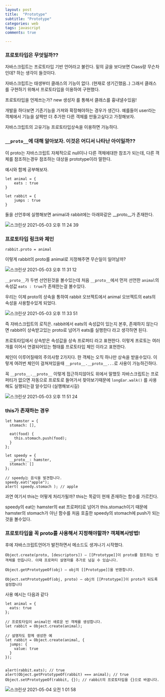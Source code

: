 ```yaml
---
layout: post
title:  "Prototype"
subtitle: "Prototype"
categories: web
tags: javascript
comments: true

---
```


### 프로토타입은 무엇일까??

자바스크립트는 프로토타입 기반 언어라고 불린다. 밑의 글을 보다보면 Class랑 무슨차인데? 하는 생각이 들것이다.

자바스크립트는 태생부터 클래스의 기능이 없다. (현재로 생기긴했음..) 그래서 클래스를 구현하기 위해서 프로토타입을 이용하여 구현했다.

프로토타입을 언제쓰는가? new 생성자 를 통해서 클래스를 흉내낼수있음!

개발을 하다보면 기존기능을 가져와 확장해야하는 경우가 생긴다. 예를들어 user라는 객체에서 기능을 살짝만 더 추가한 다른 객체를 만들고싶다고 가정해보자.

자바스크립트의 고유기능 프로토타입상속을 이용하면 가능하다.

### `__proto__`에 대해 알아보자. 이것은 어디서 나타난 아이일까??

이 proto는 자바스크립트 자체적으로 null이나 다른 객체에대한 참조가 되는데, 다른 객체를 참조하는경우 참조하는 대상을 prototype이라 말한다.

예시와 함께 공부해보자.

```
let animal = {
    eats : true
}

let rabbit = {
    jumps : true
}
```

둘을 선언후에 실행해보면 animal과 rabbit에는 아래와같은 __proto__가 존재한다.

![스크린샷 2021-05-03 오후 11 24 39](https://user-images.githubusercontent.com/56789064/116888705-bd72ef80-ac66-11eb-892d-0fd04d64b044.png)


### 프로토타입 링크와 체인

```
rabbit.proto = animal
```

이렇게 rabbit의 proto를 animal로 지정해주면 무슨일이 일어날까?

![스크린샷 2021-05-03 오후 11 31 12](https://user-images.githubusercontent.com/56789064/116889553-a84a9080-ac67-11eb-8487-f7a6d5af2948.png)

`__proto__`가 두번 선언된것을 볼수있는데 처음 `__proto__`에서 먼저 선언한 `animal`의 속성값 `eats : true`가 존재한는걸 볼수있다.

우리는 이제 proto의 상속을 통하여 rabbit 오브젝트에서 animal 오브젝트의 eats의 속성을 사용할수있게 되었다.

![스크린샷 2021-05-03 오후 11 33 51](https://user-images.githubusercontent.com/56789064/116889880-07a8a080-ac68-11eb-9971-184600ec3305.png)

즉 자바스크립트의 로직은. rabbit에서 eats의 속성값이 있는지 본후, 존재하지 않는다면 rabbit이 상속받고있는 proto로 넘어가 eats를 실행한다 라고 생각하면 된다.

프로토타입에서 상속받은 속성값을 상속 프로퍼티 라고 표현한다. 이렇게 프로토는 여러개를 이어서 연결되어있는 형태를 프로토타입 체인 이라고 표현한다.

체인이 이루어질때의 주의사항 2가지다. 한 객체는 오직 하나만 상속을 받을수있다. 이렇게 여려번 체인이 걸쳐져있을때 `__proto__.__proto__...`로 사용이 가능하긴하다.

꼭 `__proto__.__proto__` 이렇게 접근하지않아도 위에서 말했듯 자바스크립트는 프로퍼티가 없으면 자동으로 프로토로 들어가서 찾아보기때문에 `longEar.walk()` 를 사용해도 실행되는걸 알수있다 (실행해보시길)

![스크린샷 2021-05-03 오후 11 51 24](https://user-images.githubusercontent.com/56789064/116892148-7ab31680-ac6a-11eb-9d8e-40d56411dd04.png)


### this가 존재하는 경우

```
let hamster = {
  stomach: [],

  eat(food) {
    this.stomach.push(food);
  }
};

let speedy = {
  __proto__: hamster,
  stomach: []
};

// speedy는 음식을 발견합니다.
speedy.eat("apple");
alert( speedy.stomach ); // apple

```

과연 여기서 this는 어떻게 처리가될까? this는 똑같이 현재 존재하는 함수를 가르킨다.

speedy의 eat는 hamster의 eat 프로퍼티로 넘어가 this.stomach이기 때문에 hamster의 stomach가 아닌 함수를 처음 호출한 speedy의 stomach에 push가 되는것을 볼수있다.

### 프로토타입을 꼭 proto를 사용해서 지정해야할까? 객체복사방법!

후에 자바스크립트언어가 발전하면서 메소드도 생겨나기 시작했다.

```
Object.create(proto, [descriptors]) – [[Prototype]]이 proto를 참조하는 빈 객체를 만듭니다. 이때 프로퍼티 설명자를 추가로 넘길 수 있습니다.

Object.getPrototypeOf(obj) – obj의 [[Prototype]]을 반환합니다.

Object.setPrototypeOf(obj, proto) – obj의 [[Prototype]]이 proto가 되도록 설정합니다
```

사용 예시는 다음과 같다

```
let animal = {
  eats: true
};

// 프로토타입이 animal인 새로운 빈 객체를 생성합니다.
let rabbit = Object.create(animal);

// 설명자도 함께 생성한 예
let rabbit = Object.create(animal, {
  jumps: {
    value: true
  }
});


alert(rabbit.eats); // true
alert(Object.getPrototypeOf(rabbit) === animal); // true
Object.setPrototypeOf(rabbit, {}); // rabbit의 프로토타입을 {}으로 바꿉니다.

```

![스크린샷 2021-05-04 오전 1 01 58](https://user-images.githubusercontent.com/56789064/116900975-55c3a100-ac74-11eb-9cbb-18451178890d.png)

